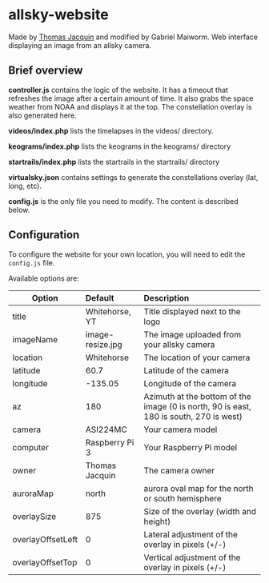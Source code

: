 # allsky-website

Made by [Thomas Jacquin](https://github.com/thomasjacquin) and modified by Gabriel Maiworm.
Web interface displaying an image from an allsky camera.

## Brief overview

**controller.js** contains the logic of the website. It has a timeout that refreshes the image after a certain amount of time. It also grabs the space weather from NOAA and displays it at the top. The constellation overlay is also generated here.

**videos/index.php** lists the timelapses in the videos/ directory.

**keograms/index.php** lists the keograms in the keograms/ directory

**startrails/index.php** lists the startrails in the startrails/ directory

**virtualsky.json** contains settings to generate the constellations overlay (lat, long, etc).

**config.js** is the only file you need to modify. The content is described below.

## Configuration

To configure the website for your own location, you will need to edit the `config.js` file.

Available options are:

| Option        | Default           | Description  |
| ------------- |:-------------    | :-----|
| title         | Whitehorse, YT    | Title displayed next to the logo |
| imageName     | image-resize.jpg  | The image uploaded from your allsky camera |
| location      | Whitehorse        | The location of your camera   |
| latitude      | 60.7              | Latitude of the camera |
| longitude     | -135.05           | Longitude of the camera |
| az            | 180               | Azimuth at the bottom of the image (0 is north, 90 is east, 180 is south, 270 is west) |
| camera        | ASI224MC          | Your camera model |
| computer      | Raspberry Pi 3    | Your Raspberry Pi model |
| owner         | Thomas Jacquin    | The camera owner |
| auroraMap     | north             | aurora oval map for the north or south hemisphere |
| overlaySize	| 875		    | Size of the overlay (width and height)
| overlayOffsetLeft     | 0             | Lateral adjustment of the overlay in pixels (+/-) |
| overlayOffsetTop     | 0             | Vertical adjustment of the overlay in pixels (+/-) |
